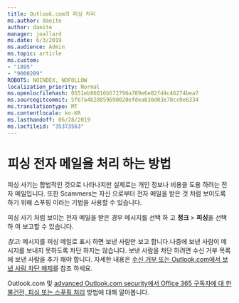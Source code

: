 ```yaml
---
title: Outlook.com의 피싱 처리
ms.author: daeite
author: daeite
manager: joallard
ms.date: 6/3/2019
ms.audience: Admin
ms.topic: article
ms.custom:
- "1895"
- "9000289"
ROBOTS: NOINDEX, NOFOLLOW
localization_priority: Normal
ms.openlocfilehash: 0551eb86016b572796a789e6e82fd4c46274bea7
ms.sourcegitcommit: 5fb7a4b28859690020efdea630d03e70cc0e6334
ms.translationtype: MT
ms.contentlocale: ko-KR
ms.lasthandoff: 06/28/2019
ms.locfileid: "35373563"
---
```

# <a name="how-to-deal-with-a-phishing-email"></a>피싱 전자 메일을 처리 하는 방법

피싱 사기는 합법적인 것으로 나타나지만 실제로는 개인 정보나 비용을 도용 하려는 전자 메일입니다. 또한 Scammers는 자신 으로부터 전자 메일을 받은 것 처럼 보이도록 하기 위해 스푸핑 이라는 기법을 사용할 수 있습니다.

피싱 사기 처럼 보이는 전자 메일을 받은 경우 메시지를 선택 하 고 **정크** > **피싱**을 선택 하 여 보고할 수 있습니다.

*참고:* 메시지를 피싱 메일로 표시 하면 보낸 사람만 보고 합니다.나중에 보낸 사람이 메시지를 보내지 못하도록 차단 하지는 않습니다. 보낸 사람을 차단 하려면 수신 거부 목록에 보낸 사람을 추가 해야 합니다. 자세한 내용은 [수신 거부 또는 Outlook.com에서 보낸 사람 차단 해제](https://support.office.com/article/a3ece97b-82f8-4a5e-9ac3-e92fa6427ae4)를 참조 하세요.

Outlook.com 및 [advanced Outlook.com security에서 Office 365 구독자에 대 한](https://support.office.com/article/882d2243-eab9-4545-a58a-b36fee4a46e2) [불건전, 피싱 또는 스푸핑 처리](https://support.office.com/article/0d882ea5-eedc-4bed-aebc-079ffa1105a3) 방법에 대해 알아봅니다.